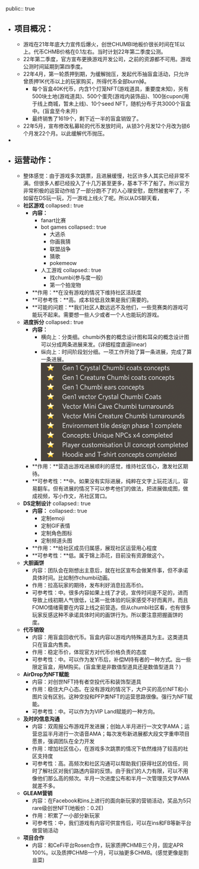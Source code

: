 public:: true

- ## 项目概况：
	- 游戏在21年年底大力宣传后爆火，创世CHUMBI地板价很长时间在1E以上。代币CHMB价格在0.1左右。当时计划22年第二季度公测。
	- 22年第二季度，官方宣布更换游戏开发公司，之前的资源都不可用。游戏公测时间延期到第四季度。
	- 22年4月，第一轮质押到期，为缓解抛压，发起代币抽盲盒活动，只允许曾质押1K代币以上的玩家购买，所得代币全部burn掉。
		- 每个盲盒40K代币，内含1个灯笼NFT(游戏道具，重要度未知)，另有500块土地(游戏道具)、500个蛋壳(游戏内装饰品)、100张cupon(用于线上商城，暂未上线)、10个seed NFT，随机分布于共3000个盲盒中。(盲盒至今未开)
		- 最终销售了1619个，剩下近一半的盲盒销毁了。
	- 22年5月，宣布修改私募轮的代币发放时间，从锁3个月发12个月改为锁6个月发22个月。以此缓解代币抛压。
-
- ## 运营动作：
	- 整体感觉：由于游戏多次跳票，且进展缓慢，社区许多人其实已经非常不满。但很多人都已经投入了十几万甚至更多，基本下不了船了。所以官方非常积极的运营动作给了一部分跑不了的人心理安慰，既然被套牢了，不如留在DS玩一玩，万一游戏上线火了呢。所以从DS聊天看，
	- **社区游戏**
	  collapsed:: true
		- **内容：**
			- fanart比赛
			- bot games
			  collapsed:: true
				- 大逃杀
				- 你画我猜
				- 联盟战争
				- 猜歌
				- pokemeow
			- 人工游戏
			  collapsed:: true
				- 找chumbi(参与度一般)
				- 第一个拍宠物
		- **作用：**在没有游戏的情况下维持社区活跃度
		- **可参考性：**高。成本较低且效果是我们需要的。
		- **可能的问题：**我们社区人数远远不及他们，一些竞赛类的游戏可能玩不起来。需要想一些人少或者一个人也能玩的游戏。
	- **进度拆分**
	  collapsed:: true
		- **内容：**
			- 横向上：分类细。chumbi外套的概念设计图和耳朵的概念设计图可以分成两条进展来发。(详细程度直逼linear)
			- 纵向上：时间阶段划分细。一项工作开始了算一条进展，完成了算一条进展。
			- ![截屏2022-06-28 下午2.37.51.png](../assets/截屏2022-06-28_下午2.37.51_1656398274024_0.png)
		- **作用：**营造出游戏进展顺利的感觉，维持社区信心，激发社区期待。
		- **可参考性：**中。如果没有实际进展，纯粹在文字上玩花活儿，容易翻车。但有进展的情况下可以参考他们的做法，把进展做成图，做成视频，写小作文，吊社区胃口。
	- **DS定制设计**
	  collapsed:: true
		- **内容：**
		  collapsed:: true
			- 定制emoji
			- 定制GIF表情
			- 定制角色图标
			- 定制频道头图
		- **作用：**给社区成员归属感，展现社区运营用心程度
		- **可参考性：**低。属于锦上添花，目前没有资源做这个。
	- **大胆画饼**
		- 内容：团队会在刚想出主意后，就在社区宣布会做某件事，但不承诺具体时间。比如制作chumbi动画。
		- 作用：拉高玩家的期待，发布利好消息拉高币价。
		- 可参考性：中。很多内容如果上线了才说，宣传时间是不足的，进而导致上线初期人气很低，让第一批体验的玩家感受不好而离开。而且FOMO情绪需要在内容上线之前营造。但从chumbi社区看，也有很多玩家反感这种不承诺具体时间的画饼行为。所以要注意把握画饼的度。
	- **代币销毁**
		- 内容：用盲盒回收代币。盲盒内容以游戏内特殊道具为主。这类道具只在盲盒内售卖。
		- 作用：稳定币价，体现官方对代币价格负责的态度
		- 可参考性：中。可以作为发Y币后，补偿M持有者的一种方式。出一些限定盲盒，用M购买。(盲盒里是非数值型道具还是数值型道具？)
	- **AirDrop为NFT赋能**
		- 内容：对创世NFT持有者空投代币和装饰型道具
		- 作用：稳住大户心态。在没有游戏的情况下，大户买的高价NFT和小图片没有区别。这种空投和PFP类NFT的运营思路很像。强行为NFT赋能。
		- 可参考性：中。可以作为为VIP Land赋能的一种方向。
	- **及时的信息沟通**
		- 内容：双周报公布游戏开发进展；创始人半月进行一次文字AMA；运营总监半月进行一次语音AMA；每次发布新进展都大段文字重申项目愿景，强调团队在全力开发
		- 作用：增加社区信心，在游戏多次跳票的情况下依然维持了较高的社区支持度
		- 可参考性：高。高频次和社区沟通可以帮助我们获得社区的信任，同时了解社区对我们路透内容的反馈。由于我们的人力有限，可以不用像他们那么高的频次。半月一次进度公布和半月一次管理员文字AMA就差不多。
	- **GLEAM营销**
		- 内容：在Facebook和ins上进行的面向新玩家的营销活动，奖品为5只rare级创世NFT(地板价：0.2E)
		- 作用：积累了一小部分新玩家
		- 可参考性：中，我们游戏有内容可供宣传后，可以在ins和FB等新平台做营销活动
	- **项目合作**
		- 内容：和CeFi平台Rosen合作，玩家质押CHMB三个月，固定APR 100%。以及质押CHMB一个月，可以抽更多CHMB。(感觉更像是割韭菜)